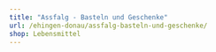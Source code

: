```yaml
---
title: "Assfalg - Basteln und Geschenke"
url: /ehingen-donau/assfalg-basteln-und-geschenke/
shop: Lebensmittel
---
```

